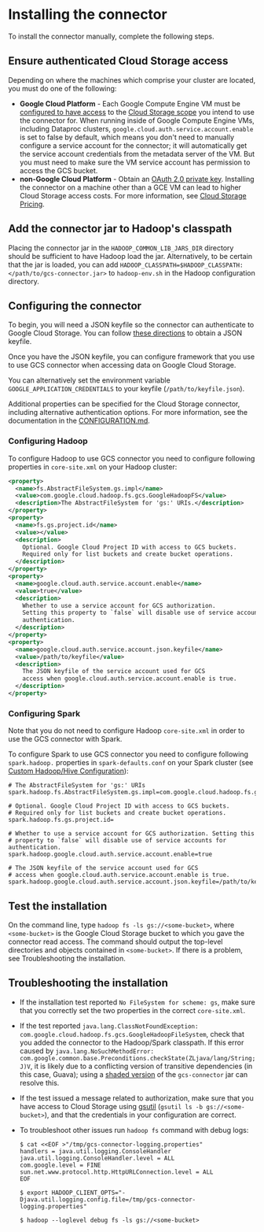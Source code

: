 # Installing the connector

To install the connector manually, complete the following steps.

## Ensure authenticated Cloud Storage access

Depending on where the machines which comprise your cluster are located, you
must do one of the following:

*   **Google Cloud Platform** - Each Google Compute Engine VM must be
    [configured to have access](https://cloud.google.com/compute/docs/authentication#using)
    to the
    [Cloud Storage scope](https://cloud.google.com/storage/docs/authentication#oauth)
    you intend to use the connector for. When running inside of Google Compute
    Engine VMs, including Dataproc clusters,
    `google.cloud.auth.service.account.enable` is set to false by default, which
    means you don't need to manually configure a service account for the
    connector; it will automatically get the service account credentials from the
    metadata server of the VM. But you must need to make sure the VM service
    account has permission to access the GCS bucket.
*   **non-Google Cloud Platform** - Obtain an
    [OAuth 2.0 private key](https://cloud.google.com/storage/docs/authentication#generating-a-private-key).
    Installing the connector on a machine other than a GCE VM can lead to higher
    Cloud Storage access costs. For more information, see
    [Cloud Storage Pricing](https://cloud.google.com/storage/pricing).

## Add the connector jar to Hadoop's classpath

Placing the connector jar in the `HADOOP_COMMON_LIB_JARS_DIR` directory should
be sufficient to have Hadoop load the jar. Alternatively, to be certain that the
jar is loaded, you can add
`HADOOP_CLASSPATH=$HADOOP_CLASSPATH:</path/to/gcs-connector.jar>` to
`hadoop-env.sh` in the Hadoop configuration directory.

## Configuring the connector

To begin, you will need a JSON keyfile so the connector can authenticate to
Google Cloud Storage. You can follow
[these directions](https://cloud.google.com/storage/docs/authentication#service_accounts)
to obtain a JSON keyfile.

Once you have the JSON keyfile, you can configure framework that you use to use
GCS connector when accessing data on Google Cloud Storage.

You can alternatively set the environment variable
`GOOGLE_APPLICATION_CREDENTIALS` to your keyfile (`/path/to/keyfile.json`).

Additional properties can be specified for the Cloud Storage connector,
including alternative authentication options. For more information, see the
documentation in the [CONFIGURATION.md](/gcs/CONFIGURATION.md).

### Configuring Hadoop

To configure Hadoop to use GCS connector you need to configure following
properties in `core-site.xml` on your Hadoop cluster:

```xml
<property>
  <name>fs.AbstractFileSystem.gs.impl</name>
  <value>com.google.cloud.hadoop.fs.gcs.GoogleHadoopFS</value>
  <description>The AbstractFileSystem for 'gs:' URIs.</description>
</property>
<property>
  <name>fs.gs.project.id</name>
  <value></value>
  <description>
    Optional. Google Cloud Project ID with access to GCS buckets.
    Required only for list buckets and create bucket operations.
  </description>
</property>
<property>
  <name>google.cloud.auth.service.account.enable</name>
  <value>true</value>
  <description>
    Whether to use a service account for GCS authorization.
    Setting this property to `false` will disable use of service accounts for
    authentication.
  </description>
</property>
<property>
  <name>google.cloud.auth.service.account.json.keyfile</name>
  <value>/path/to/keyfile</value>
  <description>
    The JSON keyfile of the service account used for GCS
    access when google.cloud.auth.service.account.enable is true.
  </description>
</property>
```

### Configuring Spark

Note that you do not need to configure Hadoop `core-site.xml` in order to use
the GCS connector with Spark.

To configure Spark to use GCS connector you need to configure following
`spark.hadoop.` properties in `spark-defaults.conf` on your Spark cluster (see
[Custom Hadoop/Hive Configuration](https://spark.apache.org/docs/latest/configuration.html#custom-hadoophive-configuration)):

```
# The AbstractFileSystem for 'gs:' URIs
spark.hadoop.fs.AbstractFileSystem.gs.impl=com.google.cloud.hadoop.fs.gcs.GoogleHadoopFS

# Optional. Google Cloud Project ID with access to GCS buckets.
# Required only for list buckets and create bucket operations.
spark.hadoop.fs.gs.project.id=

# Whether to use a service account for GCS authorization. Setting this
# property to `false` will disable use of service accounts for authentication.
spark.hadoop.google.cloud.auth.service.account.enable=true

# The JSON keyfile of the service account used for GCS
# access when google.cloud.auth.service.account.enable is true.
spark.hadoop.google.cloud.auth.service.account.json.keyfile=/path/to/keyfile
```

## Test the installation

On the command line, type `hadoop fs -ls gs://<some-bucket>`, where
`<some-bucket>` is the Google Cloud Storage bucket to which you gave the
connector read access. The command should output the top-level directories and
objects contained in `<some-bucket>`. If there is a problem, see Troubleshooting
the installation.

## Troubleshooting the installation

*   If the installation test reported `No FileSystem for scheme: gs`, make sure
    that you correctly set the two properties in the correct `core-site.xml`.

*   If the test reported `java.lang.ClassNotFoundException:
    com.google.cloud.hadoop.fs.gcs.GoogleHadoopFileSystem`, check that you added
    the connector to the Hadoop/Spark classpath. If this error caused by
    `java.lang.NoSuchMethodError:
    com.google.common.base.Preconditions.checkState(ZLjava/lang/String;J)V`, it
    is likely due to a conflicting version of transitive dependencies (in this
    case, Guava); using a
    [shaded version](https://storage.googleapis.com/hadoop-lib/gcs/gcs-connector-hadoop2-latest.jar)
    of the `gcs-connector` jar can resolve this.

*   If the test issued a message related to authorization, make sure that you
    have access to Cloud Storage using
    [gsutil](https://cloud.google.com/storage/docs/gsutil) (`gsutil ls -b
    gs://<some-bucket>`), and that the credentials in your configuration are
    correct.

*   To troubleshoot other issues run `hadoop fs` command with debug logs:

    ```
    $ cat <<EOF >"/tmp/gcs-connector-logging.properties"
    handlers = java.util.logging.ConsoleHandler
    java.util.logging.ConsoleHandler.level = ALL
    com.google.level = FINE
    sun.net.www.protocol.http.HttpURLConnection.level = ALL
    EOF

    $ export HADOOP_CLIENT_OPTS="-Djava.util.logging.config.file=/tmp/gcs-connector-logging.properties"

    $ hadoop --loglevel debug fs -ls gs://<some-bucket>
    ```
